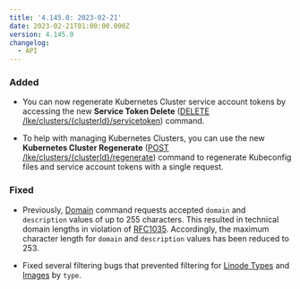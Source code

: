 ```yaml
---
title: '4.145.0: 2023-02-21'
date: 2023-02-21T01:00:00.000Z
version: 4.145.0
changelog:
  - API
---
```


### Added

* You can now regenerate Kubernetes Cluster service account tokens by accessing the new **Service Token Delete** ([DELETE /lke/clusters/{clusterId}/servicetoken](https://www.linode.com/docs/api/linode-kubernetes-engine-lke/#service-token-delete)) command.

* To help with managing Kubernetes Clusters, you can use the new **Kubernetes Cluster Regenerate** ([POST /lke/clusters/{clusterId}/regenerate](https://www.linode.com/docs/api/linode-kubernetes-engine-lke/#kubernetes-cluster-regenerate)) command to regenerate Kubeconfig files and service account tokens with a single request.

### Fixed

* Previously, [Domain](https://www.linode.com/docs/api/domains/) command requests accepted `domain` and `description` values of up to 255 characters. This resulted in technical domain lengths in violation of [RFC1035](https://tools.ietf.org/html/rfc1035). Accordingly, the maximum character length for `domain` and `description` values has been reduced to 253.

* Fixed several filtering bugs that prevented filtering for [Linode Types](https://www.linode.com/docs/api/linode-types/) and [Images](https://www.linode.com/docs/api/images/) by `type`.
